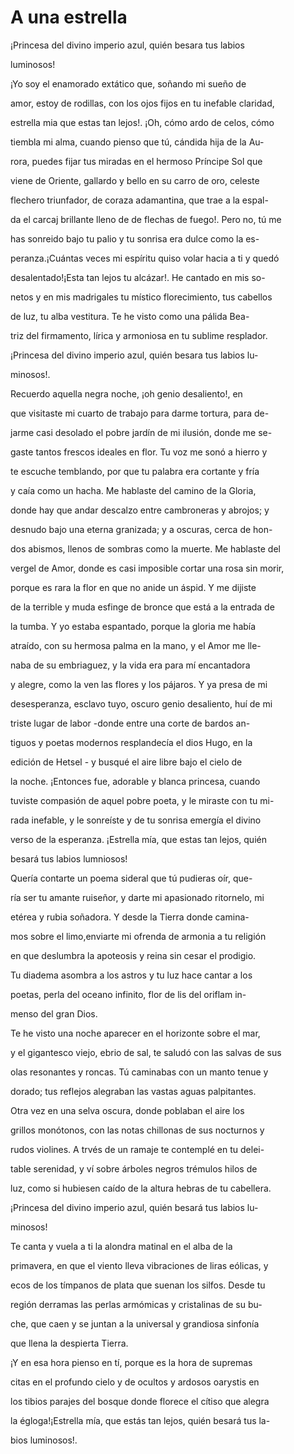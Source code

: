 # A una estrella


¡Princesa del divino imperio azul, quién besara tus labios

luminosos!



¡Yo soy el enamorado extático que, soñando mi sueño de

amor, estoy de rodillas, con los ojos fijos en tu inefable claridad,

estrella mia que estas tan lejos!. ¡Oh, cómo ardo de celos, cómo

tiembla mi alma, cuando pienso que tú, cándida hija de la Au-

rora, puedes fijar tus miradas en el hermoso Príncipe Sol que

viene de Oriente, gallardo y bello en su carro de oro, celeste

flechero triunfador, de coraza adamantina, que trae a la espal-

da el carcaj brillante lleno de de flechas de fuego!. Pero no, tú me

has sonreido bajo tu palio y tu sonrisa era dulce como la es-

peranza.¡Cuántas veces mi espíritu quiso volar hacia a ti y quedó

desalentado!¡Esta tan lejos tu alcázar!. He cantado en mis so-

netos y en mis madrigales tu místico florecimiento, tus cabellos

de luz, tu alba vestitura. Te he visto como una pálida Bea-

triz del firmamento, lírica y armoniosa en tu sublime resplador.

¡Princesa del divino imperio azul, quién besara tus labios lu-

minosos!.



Recuerdo aquella negra noche, ¡oh genio desaliento!, en

que visitaste mi cuarto de trabajo para darme tortura, para de-

jarme casi desolado el pobre jardín de mi ilusión, donde me se-

gaste tantos frescos ideales en flor. Tu voz me sonó a hierro y

te escuche temblando, por que tu palabra era cortante y fría

y caía como un hacha. Me hablaste del camino de la Gloria,

donde hay que andar descalzo entre cambroneras y abrojos; y

desnudo bajo una eterna granizada; y a oscuras, cerca de hon-

dos abismos, llenos de sombras como la muerte. Me hablaste del

vergel de Amor, donde es casi imposible cortar una rosa sin morir,

porque es rara la flor en que no anide un áspid. Y me dijiste

de la terrible y muda esfinge de bronce que está a la entrada de

la tumba. Y yo estaba espantado, porque la gloria me había

atraído, con su hermosa palma en la mano, y el Amor me lle-

naba de su embriaguez, y la vida era para mí encantadora

y alegre, como la ven las flores y los pájaros. Y ya presa de mi

desesperanza, esclavo tuyo, oscuro genio desaliento, huí de mi

triste lugar de labor -donde entre una corte de bardos an-

tiguos y poetas modernos resplandecía el dios Hugo, en la

edición de Hetsel - y busqué el aire libre bajo el cielo de

la noche. ¡Entonces fue, adorable y blanca princesa, cuando

tuviste compasión de aquel pobre poeta, y le miraste con tu mi-

rada inefable, y le sonreíste y de tu sonrisa emergía el divino

verso de la esperanza. ¡Estrella mía, que estas tan lejos, quién

besará tus labios lumniosos!



Quería contarte un poema sideral que tú pudieras oír, que-

ría ser tu amante ruiseñor, y darte mi apasionado ritornelo, mi

etérea y rubia soñadora. Y desde la Tierra donde camina-

mos sobre el limo,enviarte mi ofrenda de armonia a tu religión

en que deslumbra la apoteosis y reina sin cesar el prodigio.



Tu diadema asombra a los astros y tu luz hace cantar a los

poetas, perla del oceano infinito, flor de lis del oriflam in-

menso del gran Dios.

Te he visto una noche aparecer en el horizonte sobre el mar,

y el gigantesco viejo, ebrio de sal, te saludó con las salvas de sus

olas resonantes y roncas. Tú caminabas con un manto tenue y

dorado; tus reflejos alegraban las vastas aguas palpitantes.

Otra vez en una selva oscura, donde poblaban el aire los

grillos monótonos, con las notas chillonas de sus nocturnos y

rudos violines. A trvés de un ramaje te contemplé en tu delei-

table serenidad, y ví sobre árboles negros trémulos hilos de

luz, como si hubiesen caído de la altura hebras de tu cabellera.

¡Princesa del divino imperio azul, quién besará tus labios lu-

minosos!



Te canta y vuela a ti la alondra matinal en el alba de la

primavera, en que el viento lleva vibraciones de liras eólicas, y

ecos de los tímpanos de plata que suenan los silfos. Desde tu

región derramas las perlas armómicas y cristalinas de su bu-

che, que caen y se juntan a la universal y grandiosa sinfonía

que llena la despierta Tierra.

¡Y en esa hora pienso en tí, porque es la hora de supremas

citas en el profundo cielo y de ocultos y ardosos oarystis en

los tibios parajes del bosque donde florece el cítiso que alegra

la égloga!¡Estrella mía, que estás tan lejos, quién besará tus la-

bios luminosos!.